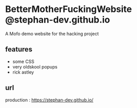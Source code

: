# BetterMotherFuckingWebsite @stephan-dev.github.io
A Mofo demo website for the hacking project

## features
* some CSS
* very oldskool popups
* rick astley

## url
 production : https://stephan-dev.github.io/